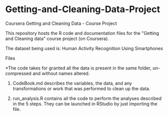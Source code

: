 # Getting-and-Cleaning-Data-Project
Coursera Getting and Cleaning Data - Course Project

This repository hosts the R code and documentation files for the "Getting and Cleaning data" course project (on Coursera).

The dataset being used is: Human Activity Recognition Using Smartphones

Files

*The code takes for granted all the data is present in the same folder, un-compressed and without names altered.

1. CodeBook.md describes the variables, the data, and any transformations or work that was performed to clean up the data.

2. run_analysis.R contains all the code to perform the analyses described in the 5 steps. They can be launched in RStudio by just importing the file.
